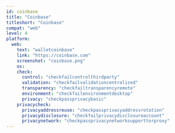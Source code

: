 ```yaml
---
id: coinbase
title: "Coinbase"
titleshort: "Coinbase"
compat: "web"
level: 4
platform:
  web:
    text: "walletcoinbase"
    link: "https://coinbase.com"
    screenshot: "coinbase.png"
    os:
    check:
      control: "checkfailcontrolthirdparty"
      validation: "checkfailvalidationcentralized"
      transparency: "checkfailtransparencyremote"
      environment: "checkfailenvironmentdesktop"
      privacy: "checkpassprivacybasic"
    privacycheck:
      privacyaddressreuse: "checkpassprivacyaddressrotation"
      privacydisclosure: "checkfailprivacydisclosureaccount"
      privacynetwork: "checkpassprivacynetworksupporttorproxy"
---
```

